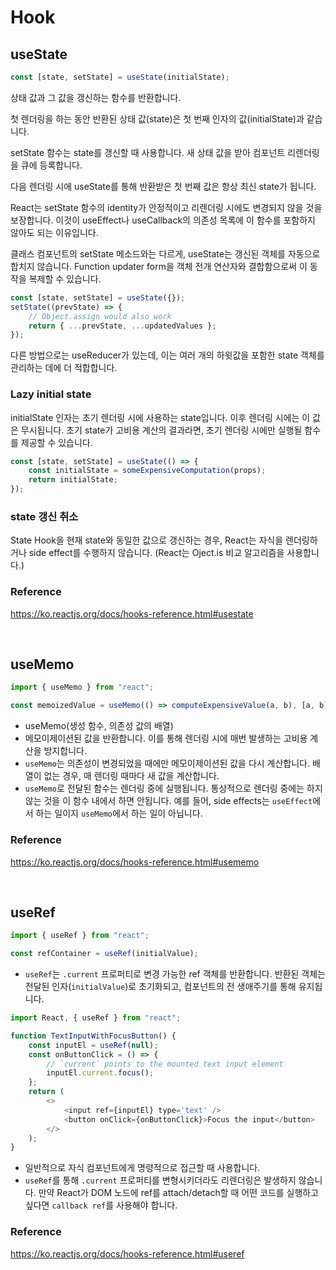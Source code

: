 # Hook

## useState

```javascript
const [state, setState] = useState(initialState);
```

상태 값과 그 값을 갱신하는 함수를 반환합니다.

첫 렌더링을 하는 동안 반환된 상태 값(state)은 첫 번째 인자의 값(initialState)과 같습니다.

setState 함수는 state를 갱신할 때 사용합니다. 새 상태 값을 받아 컴포넌트 리렌더링을 큐에 등록합니다.

다음 렌더링 시에 useState를 통해 반환받은 첫 번째 값은 항상 최신 state가 됩니다.

React는 setState 함수의 identity가 안정적이고 리렌더링 시에도 변경되지 않을 것을 보장합니다. 이것이 useEffect나 useCallback의 의존성 목록에 이 함수를 포함하지 않아도 되는 이유입니다.

클래스 컴포넌트의 setState 메소드와는 다르게, useState는 갱신된 객체를 자동으로 합치지 않습니다. Function updater form을 객체 전개 연산자와 결합함으로써 이 동작을 복제할 수 있습니다.

```javascript
const [state, setState] = useState({});
setState((prevState) => {
    // Object.assign would also work
    return { ...prevState, ...updatedValues };
});
```

다른 방법으로는 useReducer가 있는데, 이는 여러 개의 하윗값을 포함한 state 객체를 관리하는 데에 더 적합합니다.

### Lazy initial state

initialState 인자는 초기 렌더링 시에 사용하는 state입니다. 이후 렌더링 시에는 이 값은 무시됩니다. 초기 state가 고비용 계산의 결과라면, 초기 렌더링 시에만 실행될 함수를 제공할 수 있습니다.

```javascript
const [state, setState] = useState(() => {
    const initialState = someExpensiveComputation(props);
    return initialState;
});
```

### state 갱신 취소

State Hook을 현재 state와 동일한 값으로 갱신하는 경우, React는 자식을 렌더링하거나 side effect를 수행하지 않습니다. (React는 Oject.is 비교 알고리즘을 사용합니다.)

### Reference

https://ko.reactjs.org/docs/hooks-reference.html#usestate

<br>

## useMemo

```javascript
import { useMemo } from "react";

const memoizedValue = useMemo(() => computeExpensiveValue(a, b), [a, b]);
```

-   useMemo(생성 함수, 의존성 값의 배열)
-   메모이제이션된 값을 반환합니다. 이를 통해 렌더링 시에 매번 발생하는 고비용 계산을 방지합니다.
-   `useMemo`는 의존성이 변경되었을 때에만 메모이제이션된 값을 다시 계산합니다. 배열이 없는 경우, 매 렌더링 때마다 새 값을 계산합니다.
-   `useMemo`로 전달된 함수는 렌더링 중에 실행됩니다. 통상적으로 렌더링 중에는 하지 않는 것을 이 함수 내에서 하면 안됩니다. 예를 들어, side effects는 `useEffect`에서 하는 일이지 `useMemo`에서 하는 일이 아닙니다.

### Reference

https://ko.reactjs.org/docs/hooks-reference.html#usememo

<br>

## useRef

```javascript
import { useRef } from "react";

const refContainer = useRef(initialValue);
```

-   `useRef`는 `.current` 프로퍼티로 변경 가능한 ref 객체를 반환합니다. 반환된 객체는 전달된 인자(`initialValue`)로 초기화되고, 컴포넌트의 전 생애주기를 통해 유지됩니다.

```javascript
import React, { useRef } from "react";

function TextInputWithFocusButton() {
    const inputEl = useRef(null);
    const onButtonClick = () => {
        // `current` points to the mounted text input element
        inputEl.current.focus();
    };
    return (
        <>
            <input ref={inputEl} type='text' />
            <button onClick={onButtonClick}>Focus the input</button>
        </>
    );
}
```

-   일반적으로 자식 컴포넌트에게 명령적으로 접근할 때 사용합니다.
-   `useRef`를 통해 `.current` 프로퍼티를 변형시키더라도 리렌더링은 발생하지 않습니다. 만약 React가 DOM 노드에 ref를 attach/detach할 때 어떤 코드를 실행하고 싶다면 `callback ref`를 사용해야 합니다.

### Reference

https://ko.reactjs.org/docs/hooks-reference.html#useref
